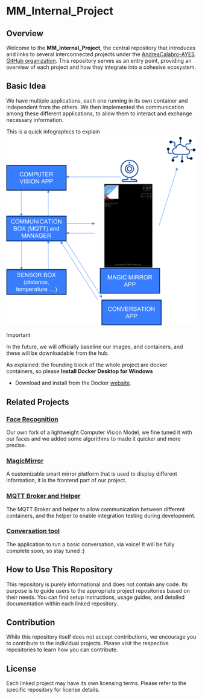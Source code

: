 # MM_Internal_Project

## Overview
Welcome to the **MM_Internal_Project**, the central repository that introduces and links to several interconnected projects under the [AndreaCalabro-AYES GitHub organization](https://github.com/AndreaCalabro-AYES). This repository serves as an entry point, providing an overview of each project and how they integrate into a cohesive ecosystem.

## Basic Idea
We have multiple applications, each one running in its own container and independent from the others. 
We then implemented the communication among these different applications, to allow them to interact and exchange necessary information.

This is a quick infographics to explain
![MM Project Infographics](https://github.com/AndreaCalabro-AYES/MM_Internal_Project/blob/main/MM%20Overall%20Pic.png)

> [!IMPORTANT]
> In the future, we will officially baseline our images, and containers, and these will be downloadable from the hub. 


As explained: the founding block of the whole project are docker containers, so please
**Install Docker Desktop for Windows**
   - Download and install from the Docker [website](https://docs.docker.com/desktop/install/windows-install/).

## Related Projects

### [Face Recognition](https://github.com/AndreaCalabro-AYES/face_recognition)
Our own fork of a lightweight Computer Vision Model, we fine tuned it with our faces and we added some algorithms to made it quicker and more precise.

### [MagicMirror](https://github.com/AndreaCalabro-AYES/MagicMirror)
A customizable smart mirror platform that is used to display different information, it is the frontend part of our project.

### [MQTT Broker and Helper](https://github.com/AndreaCalabro-AYES/MQTT_Broker)
The MQTT Broker and helper to allow communication between different containers, and the helper to enable integration testing during development. 

### [Conversation tool](https://github.com/AndreaCalabro-AYES/Conversation_Tool)
The application to run a basic conversation, via voice! It will be fully complete soon, so stay tuned :)

## How to Use This Repository
This repository is purely informational and does not contain any code. Its purpose is to guide users to the appropriate project repositories based on their needs. You can find setup instructions, usage guides, and detailed documentation within each linked repository.

## Contribution
While this repository itself does not accept contributions, we encourage you to contribute to the individual projects. Please visit the respective repositories to learn how you can contribute.

## License
Each linked project may have its own licensing terms. Please refer to the specific repository for license details.
